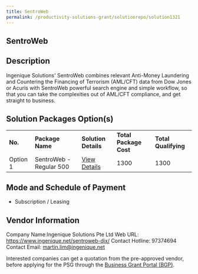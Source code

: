 ```yaml
---
title: SentroWeb 
permalink: /productivity-solutions-grant/solutionrepo/solution1321
---
```


## SentroWeb

## Description

Ingenique Solutions' SentroWeb combines relevant Anti-Money Laundering and Countering the Financing of Terrorism (AML/CFT) data from Dow Jones or Acuris with SentroWeb powerful search engine and simple workflow, so that you can take the complexities out of AML/CFT compliance, and get straight to business.

## Solution Packages Option(s)

<table>
<tr>
<td><b>No.</b></td>
<td><b>Package Name</b></td>
<td><b>Solution Details</b></td>
<td><b>Total Package Cost</b></td>
<td><b>Total Qualifying</b></td>
</tr>
<tr>
<td>Option 1</td>
<td>SentroWeb - Regular 500</td>
<td><a href='https://www.gobusiness.gov.sg/images/psg/Desensitised_Ingenique_20200591_Annex_3_Part_3.pdf'>View Details</a></td>
<td>1300</td>
<td>1300</td>
</tr>
</table>

## Mode and Schedule of Payment

 - Subscription / Leasing

## Vendor Information

 Company Name:Ingenique Solutions Pte Ltd 
Web URL: https://www.ingenique.net/sentroweb-djx/ 
Contact Hotline: 97374694 
Contact Email: martin.lim@ingenique.net 


Interested companies can get a quotation from the pre-approved vendor, before applying for the PSG through the <a href='https://www.businessgrants.gov.sg/'>Business Grant Portal (BGP)</a>.

<script src="/jquery/resize-tables.js"></script>
